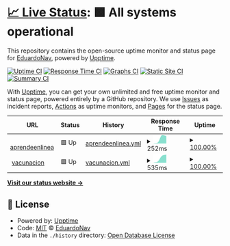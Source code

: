 # [📈 Live Status](https://EDGUS1.github.io/Upptime): <!--live status--> **🟩 All systems operational**

This repository contains the open-source uptime monitor and status page for [EduardoNav](https://EDGUS1.github.io/Upptime), powered by [Upptime](https://github.com/upptime/upptime).

[![Uptime CI](https://github.com/EDGUS1/Upptime/workflows/Uptime%20CI/badge.svg)](https://github.com/EDGUS1/Upptime/actions?query=workflow%3A%22Uptime+CI%22)
[![Response Time CI](https://github.com/EDGUS1/Upptime/workflows/Response%20Time%20CI/badge.svg)](https://github.com/EDGUS1/Upptime/actions?query=workflow%3A%22Response+Time+CI%22)
[![Graphs CI](https://github.com/EDGUS1/Upptime/workflows/Graphs%20CI/badge.svg)](https://github.com/EDGUS1/Upptime/actions?query=workflow%3A%22Graphs+CI%22)
[![Static Site CI](https://github.com/EDGUS1/Upptime/workflows/Static%20Site%20CI/badge.svg)](https://github.com/EDGUS1/Upptime/actions?query=workflow%3A%22Static+Site+CI%22)
[![Summary CI](https://github.com/EDGUS1/Upptime/workflows/Summary%20CI/badge.svg)](https://github.com/EDGUS1/Upptime/actions?query=workflow%3A%22Summary+CI%22)

With [Upptime](https://upptime.js.org), you can get your own unlimited and free uptime monitor and status page, powered entirely by a GitHub repository. We use [Issues](https://github.com/EDGUS1/Upptime/issues) as incident reports, [Actions](https://github.com/EDGUS1/Upptime/actions) as uptime monitors, and [Pages](https://EDGUS1.github.io/Upptime) for the status page.

<!--start: status pages-->
<!-- This summary is generated by Upptime (https://github.com/upptime/upptime) -->
<!-- Do not edit this manually, your changes will be overwritten -->
<!-- prettier-ignore -->
| URL | Status | History | Response Time | Uptime |
| --- | ------ | ------- | ------------- | ------ |
| <img alt="" src="https://favicons.githubusercontent.com/silabo-test.herokuapp.com" height="13"> [aprendeenlinea](https://silabo-test.herokuapp.com/home) | 🟩 Up | [aprendeenlinea.yml](https://github.com/EDGUS1/Upptime/commits/HEAD/history/aprendeenlinea.yml) | <details><summary><img alt="Response time graph" src="./graphs/aprendeenlinea/response-time-week.png" height="20"> 252ms</summary><br><a href="https://EDGUS1.github.io/Upptime/history/aprendeenlinea"><img alt="Response time 252" src="https://img.shields.io/endpoint?url=https%3A%2F%2Fraw.githubusercontent.com%2FEDGUS1%2FUpptime%2FHEAD%2Fapi%2Faprendeenlinea%2Fresponse-time.json"></a><br><a href="https://EDGUS1.github.io/Upptime/history/aprendeenlinea"><img alt="24-hour response time 327" src="https://img.shields.io/endpoint?url=https%3A%2F%2Fraw.githubusercontent.com%2FEDGUS1%2FUpptime%2FHEAD%2Fapi%2Faprendeenlinea%2Fresponse-time-day.json"></a><br><a href="https://EDGUS1.github.io/Upptime/history/aprendeenlinea"><img alt="7-day response time 252" src="https://img.shields.io/endpoint?url=https%3A%2F%2Fraw.githubusercontent.com%2FEDGUS1%2FUpptime%2FHEAD%2Fapi%2Faprendeenlinea%2Fresponse-time-week.json"></a><br><a href="https://EDGUS1.github.io/Upptime/history/aprendeenlinea"><img alt="30-day response time 252" src="https://img.shields.io/endpoint?url=https%3A%2F%2Fraw.githubusercontent.com%2FEDGUS1%2FUpptime%2FHEAD%2Fapi%2Faprendeenlinea%2Fresponse-time-month.json"></a><br><a href="https://EDGUS1.github.io/Upptime/history/aprendeenlinea"><img alt="1-year response time 252" src="https://img.shields.io/endpoint?url=https%3A%2F%2Fraw.githubusercontent.com%2FEDGUS1%2FUpptime%2FHEAD%2Fapi%2Faprendeenlinea%2Fresponse-time-year.json"></a></details> | <details><summary><a href="https://EDGUS1.github.io/Upptime/history/aprendeenlinea">100.00%</a></summary><a href="https://EDGUS1.github.io/Upptime/history/aprendeenlinea"><img alt="All-time uptime 100.00%" src="https://img.shields.io/endpoint?url=https%3A%2F%2Fraw.githubusercontent.com%2FEDGUS1%2FUpptime%2FHEAD%2Fapi%2Faprendeenlinea%2Fuptime.json"></a><br><a href="https://EDGUS1.github.io/Upptime/history/aprendeenlinea"><img alt="24-hour uptime 100.00%" src="https://img.shields.io/endpoint?url=https%3A%2F%2Fraw.githubusercontent.com%2FEDGUS1%2FUpptime%2FHEAD%2Fapi%2Faprendeenlinea%2Fuptime-day.json"></a><br><a href="https://EDGUS1.github.io/Upptime/history/aprendeenlinea"><img alt="7-day uptime 100.00%" src="https://img.shields.io/endpoint?url=https%3A%2F%2Fraw.githubusercontent.com%2FEDGUS1%2FUpptime%2FHEAD%2Fapi%2Faprendeenlinea%2Fuptime-week.json"></a><br><a href="https://EDGUS1.github.io/Upptime/history/aprendeenlinea"><img alt="30-day uptime 100.00%" src="https://img.shields.io/endpoint?url=https%3A%2F%2Fraw.githubusercontent.com%2FEDGUS1%2FUpptime%2FHEAD%2Fapi%2Faprendeenlinea%2Fuptime-month.json"></a><br><a href="https://EDGUS1.github.io/Upptime/history/aprendeenlinea"><img alt="1-year uptime 100.00%" src="https://img.shields.io/endpoint?url=https%3A%2F%2Fraw.githubusercontent.com%2FEDGUS1%2FUpptime%2FHEAD%2Fapi%2Faprendeenlinea%2Fuptime-year.json"></a></details>
| <img alt="" src="https://favicons.githubusercontent.com/amezagacode.herokuapp.com" height="13"> [vacunacion](https://amezagacode.herokuapp.com/) | 🟩 Up | [vacunacion.yml](https://github.com/EDGUS1/Upptime/commits/HEAD/history/vacunacion.yml) | <details><summary><img alt="Response time graph" src="./graphs/vacunacion/response-time-week.png" height="20"> 535ms</summary><br><a href="https://EDGUS1.github.io/Upptime/history/vacunacion"><img alt="Response time 535" src="https://img.shields.io/endpoint?url=https%3A%2F%2Fraw.githubusercontent.com%2FEDGUS1%2FUpptime%2FHEAD%2Fapi%2Fvacunacion%2Fresponse-time.json"></a><br><a href="https://EDGUS1.github.io/Upptime/history/vacunacion"><img alt="24-hour response time 633" src="https://img.shields.io/endpoint?url=https%3A%2F%2Fraw.githubusercontent.com%2FEDGUS1%2FUpptime%2FHEAD%2Fapi%2Fvacunacion%2Fresponse-time-day.json"></a><br><a href="https://EDGUS1.github.io/Upptime/history/vacunacion"><img alt="7-day response time 535" src="https://img.shields.io/endpoint?url=https%3A%2F%2Fraw.githubusercontent.com%2FEDGUS1%2FUpptime%2FHEAD%2Fapi%2Fvacunacion%2Fresponse-time-week.json"></a><br><a href="https://EDGUS1.github.io/Upptime/history/vacunacion"><img alt="30-day response time 535" src="https://img.shields.io/endpoint?url=https%3A%2F%2Fraw.githubusercontent.com%2FEDGUS1%2FUpptime%2FHEAD%2Fapi%2Fvacunacion%2Fresponse-time-month.json"></a><br><a href="https://EDGUS1.github.io/Upptime/history/vacunacion"><img alt="1-year response time 535" src="https://img.shields.io/endpoint?url=https%3A%2F%2Fraw.githubusercontent.com%2FEDGUS1%2FUpptime%2FHEAD%2Fapi%2Fvacunacion%2Fresponse-time-year.json"></a></details> | <details><summary><a href="https://EDGUS1.github.io/Upptime/history/vacunacion">100.00%</a></summary><a href="https://EDGUS1.github.io/Upptime/history/vacunacion"><img alt="All-time uptime 100.00%" src="https://img.shields.io/endpoint?url=https%3A%2F%2Fraw.githubusercontent.com%2FEDGUS1%2FUpptime%2FHEAD%2Fapi%2Fvacunacion%2Fuptime.json"></a><br><a href="https://EDGUS1.github.io/Upptime/history/vacunacion"><img alt="24-hour uptime 100.00%" src="https://img.shields.io/endpoint?url=https%3A%2F%2Fraw.githubusercontent.com%2FEDGUS1%2FUpptime%2FHEAD%2Fapi%2Fvacunacion%2Fuptime-day.json"></a><br><a href="https://EDGUS1.github.io/Upptime/history/vacunacion"><img alt="7-day uptime 100.00%" src="https://img.shields.io/endpoint?url=https%3A%2F%2Fraw.githubusercontent.com%2FEDGUS1%2FUpptime%2FHEAD%2Fapi%2Fvacunacion%2Fuptime-week.json"></a><br><a href="https://EDGUS1.github.io/Upptime/history/vacunacion"><img alt="30-day uptime 100.00%" src="https://img.shields.io/endpoint?url=https%3A%2F%2Fraw.githubusercontent.com%2FEDGUS1%2FUpptime%2FHEAD%2Fapi%2Fvacunacion%2Fuptime-month.json"></a><br><a href="https://EDGUS1.github.io/Upptime/history/vacunacion"><img alt="1-year uptime 100.00%" src="https://img.shields.io/endpoint?url=https%3A%2F%2Fraw.githubusercontent.com%2FEDGUS1%2FUpptime%2FHEAD%2Fapi%2Fvacunacion%2Fuptime-year.json"></a></details>

<!--end: status pages-->

[**Visit our status website →**](https://EDGUS1.github.io/Upptime)

## 📄 License

- Powered by: [Upptime](https://github.com/upptime/upptime)
- Code: [MIT](./LICENSE) © [EduardoNav](https://EDGUS1.github.io/Upptime)
- Data in the `./history` directory: [Open Database License](https://opendatacommons.org/licenses/odbl/1-0/)
